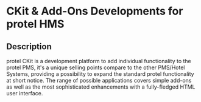 # CKit & Add-Ons Developments for protel HMS

## Description
protel CKit is a development platform to add individual functionality to the protel PMS, it's a unique selling points compare to the other PMS/Hotel Systems, providing a possibility to expand the standard protel functionality at short notice. The range of possible applications covers simple add-ons as well as the most sophisticated enhancements with a fully-fledged HTML user interface.

